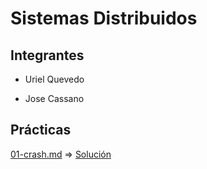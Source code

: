 # Sistemas Distribuidos

## Integrantes

 - Uriel Quevedo
 
 - Jose Cassano

## Prácticas

[01-crash.md](https://gitlab.com/cassa10/sistemas-distribuidos/-/blob/master/pr%C3%A1cticas/01-crash.md) => [Solución](https://gitlab.com/cassa10/sistemas-distribuidos/-/blob/master/entregas/crash)
